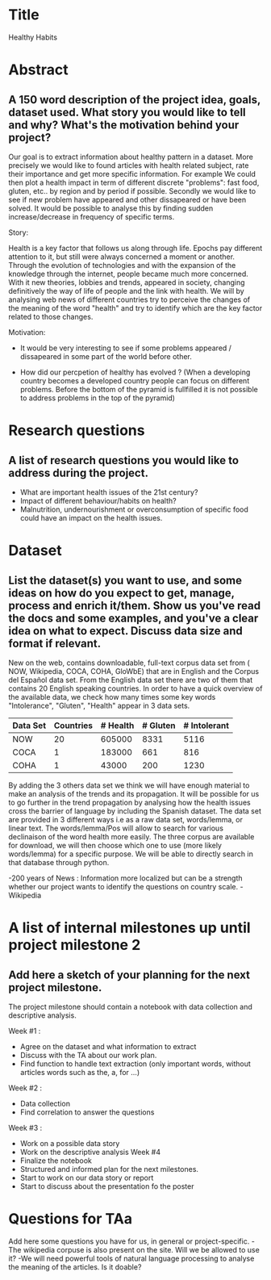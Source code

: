 # Title
Healthy Habits

# Abstract
## A 150 word description of the project idea, goals, dataset used. What story you would like to tell and why? What's the motivation behind your project?
Our goal is to extract information about healthy pattern in a dataset. More precisely we would like to found articles with health related subject, rate their importance and get more specific information. For example We could then plot a health impact in term of different  discrete "problems": fast food, gluten, etc.. by region and by period if possible.
Secondly we would like to see if new problem have appeared and other dissapeared or have been solved. It would be possible to analyse this by finding sudden increase/decrease in frequency of specific terms.

Story:

Health is a key factor that follows us along through life. Epochs pay different attention to it, but still were always concerned a moment or another. Through the evolution of technologies and with the expansion of the knowledge through the internet,  people became much more concerned. With it new theories, lobbies and trends, appeared in society, changing definitively the way of life of people and the link with health. We will by analysing web news of different countries try to perceive the changes of the meaning of the word "health" and try to identify which are the key factor related to those changes.

Motivation:

- It would be very interesting to see if some problems appeared / dissapeared in some part of the world before other.

- How did our percpetion of healthy has evolved ? (When a developing country becomes a developed country people can focus on different problems. Before the bottom of the pyramid is fullfilled it is not possible to address problems in the top of the pyramid)



# Research questions
## A list of research questions you would like to address during the project.
- What are important health issues of the 21st century?
- Impact of different behaviour/habits on health?
- Malnutrition, undernourishment or overconsumption of specific food could have an impact on the health issues.

# Dataset
## List the dataset(s) you want to use, and some ideas on how do you expect to get, manage, process and enrich it/them. Show us you've read the docs and some examples, and you've a clear idea on what to expect. Discuss data size and format if relevant.

New on the web, contains downloadable, full-text corpus data set from ( NOW, Wikipedia, COCA, COHA, GloWbE) that are in English and the Corpus del Español data set. From the English data set there are two of them that contains 20 English speaking countries. In order to have a quick overview of the available data, we check how many times some key words "Intolerance", "Gluten", "Health" appear in 3 data sets.

| Data Set | Countries | # Health | # Gluten | # Intolerant |
|----------|-----------|----------|----------|--------------|
| NOW      | 20        |  605000  |   8331   | 5116         |
| COCA     | 1         |  183000  |    661   | 816          |
| COHA     | 1         |   43000  |    200   | 1230         |


By adding the 3 others data set we think we will have enough material to make an analysis of the trends and its propagation. It will be possible for us to go further in the trend propagation by analysing how the health issues cross the barrier of language by including the Spanish dataset.
The data set are provided in 3 different ways i.e as a raw data set, words/lemma, or linear text.
The words/lemma/Pos will allow to search for various declinaison of the word health more easily. The three corpus are available for download, we will then choose which one to use (more likely words/lemma) for a specific purpose. We will be able to directly search in that database through python.

-200 years of News : Information more localized but can be a strength whether our project wants to identify the questions on country scale.
-Wikipedia


# A list of internal milestones up until project milestone 2
## Add here a sketch of your planning for the next project milestone.
The project milestone should contain a notebook with data collection and descriptive analysis.

Week #1 :
- Agree on the dataset and what information to extract
- Discuss with the TA about our work plan.
- Find function to handle text extraction (only important words, without articles words such as the, a, for ...)

Week #2 :
- Data collection
- Find correlation to answer the questions

Week #3 :
- Work on a possible data story
- Work on the descriptive analysis
Week #4
- Finalize the notebook
- Structured and informed plan for the next milestones.
- Start to work on our data story or report
- Start to discuss about the presentation fo the poster

# Questions for TAa
Add here some questions you have for us, in general or project-specific.
-The wikipedia corpuse is also present on the site. Will we be allowed to use it?
-We will need powerful tools of natural language processing to analyse the meaning of the articles. Is it doable?
